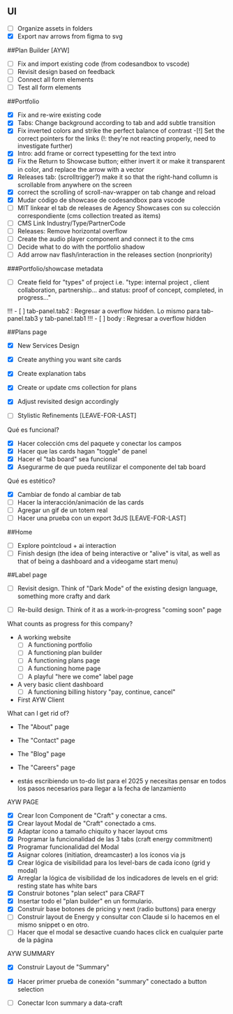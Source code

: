 
## UI 
- [ ] Organize assets in folders
- [x] Export nav arrows from figma to svg

##Plan Builder [AYW]
-[ ] Fix and import existing code (from codesandbox to vscode)
-[ ] Revisit design based on feedback
-[ ] Connect all form elements
-[ ] Test all form elements

##Portfolio
-[x] Fix and re-wire existing code
-[x] Tabs: Change background according to tab and add subtle transition
-[x] Fix inverted colors and strike the perfect balance of contrast
-[!] Set the correct pointers for the links (!: they're not reacting properly, need to investigate further)
-[x] Intro: add frame or correct typesetting for the text intro
-[x] Fix the Return to Showcase button; either invert it or make it transparent in color, and replace the arrow with a vector
-[x] Releases tab: (scrolltrigger?) make it so that the right-hand collumn is scrollable from anywhere on the screen
-[x] correct the scrolling of scroll-nav-wrapper on tab change and reload
-[x] Mudar código de showcase de codesandbox para vscode
-[ ] MIT linkear el tab de releases de Agency Showcases con su colección correspondiente (cms collection treated as items)
-[ ] CMS Link Industry/Type/PartnerCode
-[ ] Releases: Remove horizontal overflow
-[ ] Create the audio player component and connect it to the cms
-[ ] Decide what to do with the portfolio shadow
-[ ] Add arrow nav flash/interaction in the releases section (nonpriority)

###Portfolio/showcase metadata
-[ ] Create field for "types" of project i.e. "type: internal project , client collaboration, partnership... and status: proof of concept, completed, in progress..."

!!! - [ ] tab-panel.tab2 : Regresar a overflow hidden. Lo mismo para tab-panel.tab3 y tab-panel.tab1
!!! - [ ] body : Regresar a overflow hidden



##Plans page
-[x] New Services Design
- [x] Create anything you want site cards
- [x] Create explanation tabs
- [x] Create or update cms collection for plans
-[x] Adjust revisited design accordingly 

- [ ] Stylistic Refinements [LEAVE-FOR-LAST]

Qué es funcional?
- [x] Hacer colección cms del paquete y conectar los campos
- [x] Hacer que las cards hagan "toggle" de panel
- [x] Hacer el "tab board" sea funcional
- [x] Asegurarme de que pueda reutilizar el componente del tab board

Qué es estético?
- [x] Cambiar de fondo al cambiar de tab
- [ ] Hacer la interacción/animación de las cards
- [ ] Agregar un gif de un totem real
- [ ] Hacer una prueba con un export 3dJS [LEAVE-FOR-LAST]

##Home
-[ ] Explore pointcloud + ai interaction
-[ ] Finish design (the idea of being interactive or "alive" is vital, as well as that of being a dashboard and a videogame start menu)

##Label page
-[ ] Revisit design. Think of "Dark Mode" of the existing design language, something more crafty and dark
-[ ] Re-build design. Think of it as a work-in-progress "coming soon" page



What counts as progress for this company?
- A working website
  - [ ] A functioning portfolio
  - [ ] A functioning plan builder
  - [ ] A functioning plans page
  - [ ] A functioning home page
  - [ ] A playful "here we come" label page
- A very basic client dashboard
  - [ ] A functioning billing history "pay, continue, cancel"

- First AYW Client

What can I get rid of?
- The "About" page
- The "Contact" page
- The "Blog" page
- The "Careers" page



- estás escribiendo un to-do list para el 2025 y necesitas pensar en todos los pasos necesarios para llegar a la fecha de lanzamiento


AYW PAGE
- [x] Crear Icon Component de "Craft" y conectar a cms.
- [x] Crear layout Modal de "Craft" conectado a cms.
- [x] Adaptar ícono a tamaño chiquito y hacer layout cms
- [x] Programar la funcionalidad de las 3 tabs (craft energy commitment)
- [x] Programar funcionalidad del Modal
- [x] Asignar colores (initiation, dreamcaster) a los íconos via js
- [x] Crear lógica de visibilidad para los level-bars de cada ícono (grid y modal)
- [x] Arreglar la lógica de visibilidad de los indicadores de levels en el grid: resting state has white bars
- [x] Construir botones "plan select" para CRAFT
- [x] Insertar todo el "plan builder" en un formulario.
- [x] Construir base botones de pricing y next (radio buttons) para energy
- [ ] Construir layout de Energy y consultar con Claude si lo hacemos en el mismo snippet o en otro. 
- [ ] Hacer que el modal se desactive cuando haces click en cualquier parte de la página

AYW SUMMARY
- [x] Construir Layout de "Summary"
- [x] Hacer primer prueba de conexión "summary" conectado a button selection
- [ ] Conectar Icon summary a data-craft



